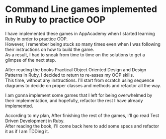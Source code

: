 # Command Line games implemented in Ruby to practice OOP

I have implemented these games in AppAcademy when I started learning Ruby in order to practice OOP.  
However, I remember being stuck so many times even when I was following their instructions on how to build the game.  
As a result, I had to sneak from time to time on the solutions to get a glimpse of the next step.  

After reading the books Practical Object Oriented Design and Design Patterns in Ruby, I decided to return to re-asses my OOP skills.  
This time, without any instructions. I'll start from scratch using sequence diagrams to decide on proper classes and methods and refactor all the way.  

I am gonna implement some games that I left for being overwhelmed by their implementation, and hopefully, refactor the rest I have already implemented.  

According to my plan, After finishing the rest of the games, I'll go read Test Driven Development in Ruby.  
After reading the book, I'll come back here to add some specs and refactor it as if I am TDDing it.  